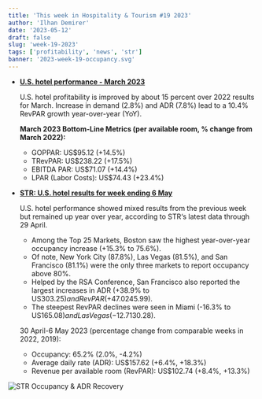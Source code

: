 ```yaml
---
title: 'This week in Hospitality & Tourism #19 2023'
author: 'Ilhan Demirer'
date: '2023-05-12'
draft: false
slug: 'week-19-2023'
tags: ['profitability', 'news', 'str']
banner: '2023-week-19-occupancy.svg'
---
```


- **[U.S. hotel performance - March 2023](https://www.hospitalitynet.org/news/4116303.html)**

  U.S. hotel profitability is improved by about 15 percent over 2022 results for March. Increase in demand (2.8%) and ADR (7.8%) lead to a 10.4% RevPAR growth year-over-year (YoY).

  **March 2023 Bottom-Line Metrics (per available room, % change from March 2022):**

  - GOPPAR: US$95.12 (+14.5%)
  - TRevPAR: US$238.22 (+17.5%)
  - EBITDA PAR: US$71.07 (+14.4%)
  - LPAR (Labor Costs): US$74.43 (+23.4%)

- **[STR: U.S. hotel results for week ending 6 May](https://str.com/press-release/str-us-hotel-results-week-ending-6-may)**

  U.S. hotel performance showed mixed results from the previous week but remained up year over year, according to STR‘s latest data through 29 April.

  - Among the Top 25 Markets, Boston saw the highest year-over-year occupancy increase (+15.3% to 75.6%).
  - Of note, New York City (87.8%), Las Vegas (81.5%), and San Francisco (81.1%) were the only three markets to report occupancy above 80%.
  - Helped by the RSA Conference, San Francisco also reported the largest increases in ADR (+38.9% to US$303.25) and RevPAR (+47.0% to US$245.99).
  - The steepest RevPAR declines were seen in Miami (-16.3% to US$165.08) and Las Vegas (-12.7% to US$130.28).

  30 April-6 May 2023 (percentage change from comparable weeks in 2022, 2019):

  - Occupancy: 65.2% (2.0%, -4.2%)
  - Average daily rate (ADR): US$157.62 (+6.4%, +18.3%)
  - Revenue per available room (RevPAR): US$102.74 (+8.4%, +13.3%)

![STR Occupancy & ADR Recovery](/images/blogimages/2023-week-19-occupancy.svg)
